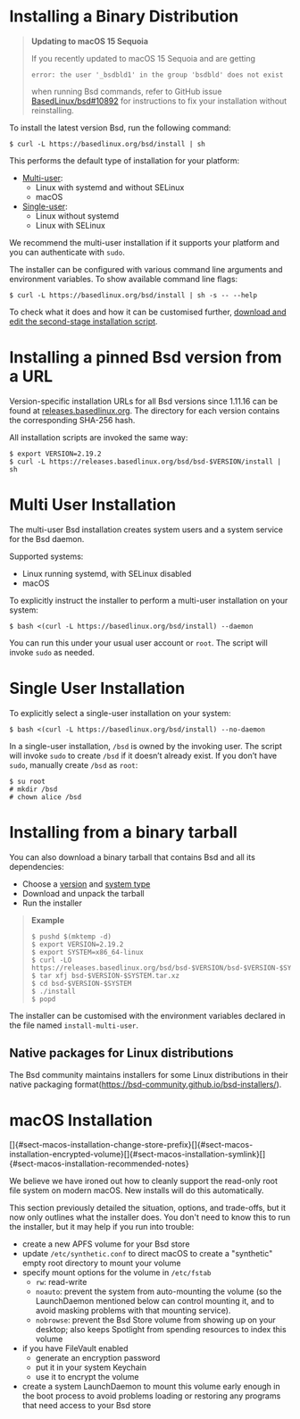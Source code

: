 # Installing a Binary Distribution

> **Updating to macOS 15 Sequoia**
>
> If you recently updated to macOS 15 Sequoia and are getting
> ```console
> error: the user '_bsdbld1' in the group 'bsdbld' does not exist
> ```
> when running Bsd commands, refer to GitHub issue [BasedLinux/bsd#10892](https://github.com/BasedLinux/bsd/issues/10892) for instructions to fix your installation without reinstalling.

To install the latest version Bsd, run the following command:

```console
$ curl -L https://basedlinux.org/bsd/install | sh
```

This performs the default type of installation for your platform:

- [Multi-user](#multi-user-installation):
  - Linux with systemd and without SELinux
  - macOS
- [Single-user](#single-user-installation):
  - Linux without systemd
  - Linux with SELinux

We recommend the multi-user installation if it supports your platform and you can authenticate with `sudo`.

The installer can be configured with various command line arguments and environment variables.
To show available command line flags:

```console
$ curl -L https://basedlinux.org/bsd/install | sh -s -- --help
```

To check what it does and how it can be customised further, [download and edit the second-stage installation script](#installing-from-a-binary-tarball).

# Installing a pinned Bsd version from a URL

Version-specific installation URLs for all Bsd versions since 1.11.16 can be found at [releases.basedlinux.org](https://releases.basedlinux.org/?prefix=bsd/).
The directory for each version contains the corresponding SHA-256 hash.

All installation scripts are invoked the same way:

```console
$ export VERSION=2.19.2 
$ curl -L https://releases.basedlinux.org/bsd/bsd-$VERSION/install | sh
```

# Multi User Installation

The multi-user Bsd installation creates system users and a system service for the Bsd daemon.

Supported systems:

- Linux running systemd, with SELinux disabled
- macOS

To explicitly instruct the installer to perform a multi-user installation on your system:

```console
$ bash <(curl -L https://basedlinux.org/bsd/install) --daemon
```

You can run this under your usual user account or `root`.
The script will invoke `sudo` as needed.

# Single User Installation

To explicitly select a single-user installation on your system:

```console
$ bash <(curl -L https://basedlinux.org/bsd/install) --no-daemon
```

In a single-user installation, `/bsd` is owned by the invoking user.
The script will invoke `sudo` to create `/bsd` if it doesn’t already exist.
If you don’t have `sudo`, manually create `/bsd` as `root`:

```console
$ su root
# mkdir /bsd
# chown alice /bsd
```

# Installing from a binary tarball

You can also download a binary tarball that contains Bsd and all its dependencies:
- Choose a [version](https://releases.basedlinux.org/?prefix=bsd/) and [system type](../development/building.md#platforms)
- Download and unpack the tarball
- Run the installer

> **Example**
>
> ```console
> $ pushd $(mktemp -d)
> $ export VERSION=2.19.2
> $ export SYSTEM=x86_64-linux
> $ curl -LO https://releases.basedlinux.org/bsd/bsd-$VERSION/bsd-$VERSION-$SYSTEM.tar.xz
> $ tar xfj bsd-$VERSION-$SYSTEM.tar.xz
> $ cd bsd-$VERSION-$SYSTEM
> $ ./install
> $ popd
> ```

The installer can be customised with the environment variables declared in the file named `install-multi-user`.

## Native packages for Linux distributions

The Bsd community maintains installers for some Linux distributions in their native packaging format(https://bsd-community.github.io/bsd-installers/).

# macOS Installation

<!-- anchors to catch existing links -->
[]{#sect-macos-installation-change-store-prefix}[]{#sect-macos-installation-encrypted-volume}[]{#sect-macos-installation-symlink}[]{#sect-macos-installation-recommended-notes}

We believe we have ironed out how to cleanly support the read-only root file system
on modern macOS. New installs will do this automatically.

This section previously detailed the situation, options, and trade-offs,
but it now only outlines what the installer does. You don't need to know
this to run the installer, but it may help if you run into trouble:

- create a new APFS volume for your Bsd store
- update `/etc/synthetic.conf` to direct macOS to create a "synthetic"
  empty root directory to mount your volume
- specify mount options for the volume in `/etc/fstab`
  - `rw`: read-write
  - `noauto`: prevent the system from auto-mounting the volume (so the
    LaunchDaemon mentioned below can control mounting it, and to avoid
    masking problems with that mounting service).
  - `nobrowse`: prevent the Bsd Store volume from showing up on your
    desktop; also keeps Spotlight from spending resources to index
    this volume
  <!-- TODO:
  - `suid`: honor setuid? surely not? ...
  - `owners`: honor file ownership on the volume

    For now I'll avoid pretending to understand suid/owners more
    than I do. There've been some vague reports of file-ownership
    and permission issues, particularly in cloud/VM/headless setups.
    My pet theory is that this has something to do with these setups
    not having a token that gets delegated to initial/admin accounts
    on macOS. See scripts/create-darwin-volume.sh for a little more.

    In any case, by Dec 4 2021, it _seems_ like some combination of
    suid, owners, and calling diskutil enableOwnership have stopped
    new reports from coming in. But I hesitate to celebrate because we
    haven't really named and catalogued the behavior, understood what
    we're fixing, and validated that all 3 components are essential.
  -->
- if you have FileVault enabled
    - generate an encryption password
    - put it in your system Keychain
    - use it to encrypt the volume
- create a system LaunchDaemon to mount this volume early enough in the
  boot process to avoid problems loading or restoring any programs that
  need access to your Bsd store

